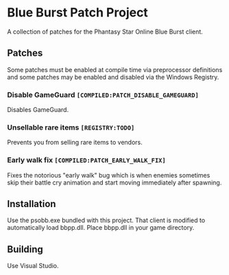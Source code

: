 # Blue Burst Patch Project
A collection of patches for the Phantasy Star Online Blue Burst client.

## Patches
Some patches must be enabled at compile time via preprocessor definitions and some patches may be enabled and disabled via the Windows Registry.

### Disable GameGuard `[COMPILED:PATCH_DISABLE_GAMEGUARD]`
Disables GameGuard.

### Unsellable rare items `[REGISTRY:TODO]`
Prevents you from selling rare items to vendors.

### Early walk fix `[COMPILED:PATCH_EARLY_WALK_FIX]`
Fixes the notorious "early walk" bug which is when enemies sometimes skip their battle cry animation and start moving immediately after spawning.

## Installation
Use the psobb.exe bundled with this project. That client is modified to automatically load bbpp.dll. Place bbpp.dll in your game directory.

## Building
Use Visual Studio.
